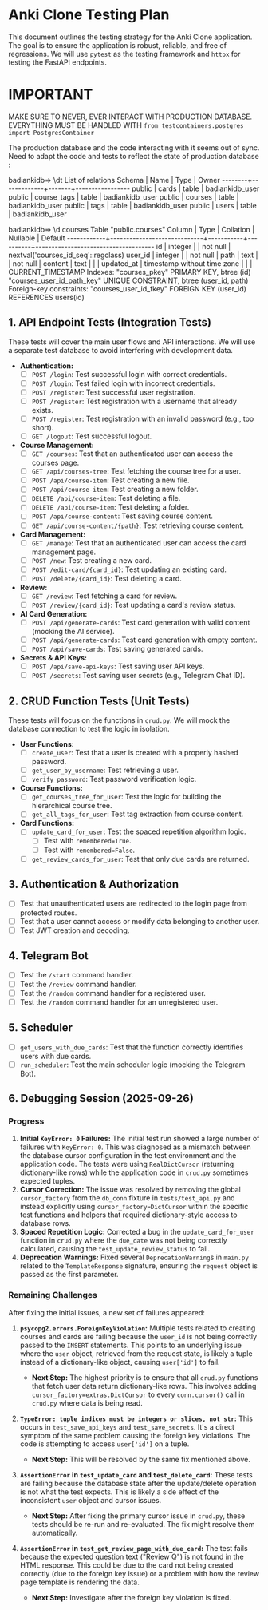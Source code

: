 # Anki Clone Testing Plan

This document outlines the testing strategy for the Anki Clone application. The goal is to ensure the application is robust, reliable, and free of regressions. We will use `pytest` as the testing framework and `httpx` for testing the FastAPI endpoints.

# IMPORTANT 

MAKE SURE TO NEVER, EVER INTERACT WITH PRODUCTION DATABASE. EVERYTHING MUST BE HANDLED WITH `from testcontainers.postgres import PostgresContainer`

The production database and the code interacting with it seems out of sync. Need to adapt the code and tests to reflect the state of production database : 


badiankidb=> \dt
               List of relations
 Schema |    Name     | Type  |      Owner
--------+-------------+-------+-----------------
 public | cards       | table | badiankidb_user
 public | course_tags | table | badiankidb_user
 public | courses     | table | badiankidb_user
 public | tags        | table | badiankidb_user
 public | users       | table | badiankidb_user



 badiankidb=> \d courses
                                        Table "public.courses"
   Column   |            Type             | Collation | Nullable |               Default
------------+-----------------------------+-----------+----------+-------------------------------------
 id         | integer                     |           | not null | nextval('courses_id_seq'::regclass)
 user_id    | integer                     |           | not null |
 path       | text                        |           | not null |
 content    | text                        |           |          |
 updated_at | timestamp without time zone |           |          | CURRENT_TIMESTAMP
Indexes:
    "courses_pkey" PRIMARY KEY, btree (id)
    "courses_user_id_path_key" UNIQUE CONSTRAINT, btree (user_id, path)
Foreign-key constraints:
    "courses_user_id_fkey" FOREIGN KEY (user_id) REFERENCES users(id)




## 1. API Endpoint Tests (Integration Tests)

These tests will cover the main user flows and API interactions. We will use a separate test database to avoid interfering with development data.

-   **Authentication:**
    -   [ ] `POST /login`: Test successful login with correct credentials.
    -   [ ] `POST /login`: Test failed login with incorrect credentials.
    -   [ ] `POST /register`: Test successful user registration.
    -   [ ] `POST /register`: Test registration with a username that already exists.
    -   [ ] `POST /register`: Test registration with an invalid password (e.g., too short).
    -   [ ] `GET /logout`: Test successful logout.
-   **Course Management:**
    -   [ ] `GET /courses`: Test that an authenticated user can access the courses page.
    -   [ ] `GET /api/courses-tree`: Test fetching the course tree for a user.
    -   [ ] `POST /api/course-item`: Test creating a new file.
    -   [ ] `POST /api/course-item`: Test creating a new folder.
    -   [ ] `DELETE /api/course-item`: Test deleting a file.
    -   [ ] `DELETE /api/course-item`: Test deleting a folder.
    -   [ ] `POST /api/course-content`: Test saving course content.
    -   [ ] `GET /api/course-content/{path}`: Test retrieving course content.
-   **Card Management:**
    -   [ ] `GET /manage`: Test that an authenticated user can access the card management page.
    -   [ ] `POST /new`: Test creating a new card.
    -   [ ] `POST /edit-card/{card_id}`: Test updating an existing card.
    -   [ ] `POST /delete/{card_id}`: Test deleting a card.
-   **Review:**
    -   [ ] `GET /review`: Test fetching a card for review.
    -   [ ] `POST /review/{card_id}`: Test updating a card's review status.
-   **AI Card Generation:**
    -   [ ] `POST /api/generate-cards`: Test card generation with valid content (mocking the AI service).
    -   [ ] `POST /api/generate-cards`: Test card generation with empty content.
    -   [ ] `POST /api/save-cards`: Test saving generated cards.
-   **Secrets & API Keys:**
    -   [ ] `POST /api/save-api-keys`: Test saving user API keys.
    -   [ ] `POST /secrets`: Test saving user secrets (e.g., Telegram Chat ID).

## 2. CRUD Function Tests (Unit Tests)

These tests will focus on the functions in `crud.py`. We will mock the database connection to test the logic in isolation.

-   **User Functions:**
    -   [ ] `create_user`: Test that a user is created with a properly hashed password.
    -   [ ] `get_user_by_username`: Test retrieving a user.
    -   [ ] `verify_password`: Test password verification logic.
-   **Course Functions:**
    -   [ ] `get_courses_tree_for_user`: Test the logic for building the hierarchical course tree.
    -   [ ] `get_all_tags_for_user`: Test tag extraction from course content.
-   **Card Functions:**
    -   [ ] `update_card_for_user`: Test the spaced repetition algorithm logic.
        -   [ ] Test with `remembered=True`.
        -   [ ] Test with `remembered=False`.
    -   [ ] `get_review_cards_for_user`: Test that only due cards are returned.

## 3. Authentication & Authorization

-   [ ] Test that unauthenticated users are redirected to the login page from protected routes.
-   [ ] Test that a user cannot access or modify data belonging to another user.
-   [ ] Test JWT creation and decoding.

## 4. Telegram Bot

-   [ ] Test the `/start` command handler.
-   [ ] Test the `/review` command handler.
-   [ ] Test the `/random` command handler for a registered user.
-   [ ] Test the `/random` command handler for an unregistered user.

## 5. Scheduler

-   [ ] `get_users_with_due_cards`: Test that the function correctly identifies users with due cards.
-   [ ] `run_scheduler`: Test the main scheduler logic (mocking the Telegram Bot).

## 6. Debugging Session (2025-09-26)

### Progress
1.  **Initial `KeyError: 0` Failures:** The initial test run showed a large number of failures with `KeyError: 0`. This was diagnosed as a mismatch between the database cursor configuration in the test environment and the application code. The tests were using `RealDictCursor` (returning dictionary-like rows) while the application code in `crud.py` sometimes expected tuples.
2.  **Cursor Correction:** The issue was resolved by removing the global `cursor_factory` from the `db_conn` fixture in `tests/test_api.py` and instead explicitly using `cursor_factory=DictCursor` within the specific test functions and helpers that required dictionary-style access to database rows.
3.  **Spaced Repetition Logic:** Corrected a bug in the `update_card_for_user` function in `crud.py` where the `due_date` was not being correctly calculated, causing the `test_update_review_status` to fail.
4.  **Deprecation Warnings:** Fixed several `DeprecationWarning`s in `main.py` related to the `TemplateResponse` signature, ensuring the `request` object is passed as the first parameter.

### Remaining Challenges
After fixing the initial issues, a new set of failures appeared:

1.  **`psycopg2.errors.ForeignKeyViolation`:** Multiple tests related to creating courses and cards are failing because the `user_id` is not being correctly passed to the `INSERT` statements. This points to an underlying issue where the `user` object, retrieved from the request state, is likely a tuple instead of a dictionary-like object, causing `user['id']` to fail.
    -   **Next Step:** The highest priority is to ensure that all `crud.py` functions that fetch user data return dictionary-like rows. This involves adding `cursor_factory=extras.DictCursor` to every `conn.cursor()` call in `crud.py` where data is being read.

2.  **`TypeError: tuple indices must be integers or slices, not str`:** This occurs in `test_save_api_keys` and `test_save_secrets`. It's a direct symptom of the same problem causing the foreign key violations. The code is attempting to access `user['id']` on a tuple.
    -   **Next Step:** This will be resolved by the same fix mentioned above.

3.  **`AssertionError` in `test_update_card` and `test_delete_card`:** These tests are failing because the database state after the update/delete operation is not what the test expects. This is likely a side effect of the inconsistent `user` object and cursor issues.
    -   **Next Step:** After fixing the primary cursor issue in `crud.py`, these tests should be re-run and re-evaluated. The fix might resolve them automatically.

4.  **`AssertionError` in `test_get_review_page_with_due_card`:** The test fails because the expected question text ("Review Q") is not found in the HTML response. This could be due to the card not being created correctly (due to the foreign key issue) or a problem with how the review page template is rendering the data.
    -   **Next Step:** Investigate after the foreign key violation is fixed.
